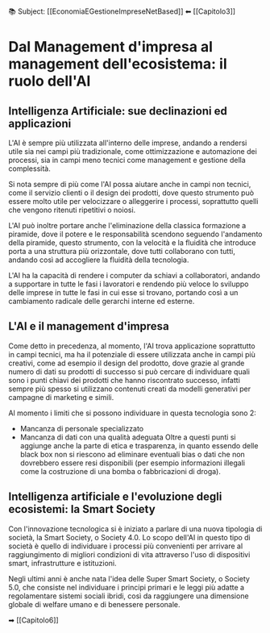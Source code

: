 📚 Subject: [[EconomiaEGestioneImpreseNetBased]]
⬅ [[Capitolo3]]

# Dal Management d'impresa al management dell'ecosistema: il ruolo dell'AI

## Intelligenza Artificiale: sue declinazioni ed applicazioni

L'AI è sempre più utilizzata all'interno delle imprese, andando a rendersi utile sia nei campi più tradizionale, come ottimizzazione e automazione dei processi, sia in campi meno tecnici come management e gestione della complessità.

Si nota sempre di più come l'AI possa aiutare anche in campi non tecnici, come il servizio clienti o il design dei prodotti, dove questo strumento può essere molto utile per velocizzare o alleggerire i processi, soprattutto quelli che vengono ritenuti ripetitivi o noiosi.

L'AI può inoltre portare anche l'eliminazione della classica formazione a piramide, dove il potere e le responsabilità scendono seguendo l'andamento della piramide, questo strumento, con la velocità e la fluidità che introduce porta a una struttura più orizzontale, dove tutti collaborano con tutti, andando così ad accogliere la fluidità della tecnologia.

L'AI ha la capacità di rendere i computer da schiavi a collaboratori, andando a supportare in tutte le fasi i lavoratori e rendendo più veloce lo sviluppo delle imprese in tutte le fasi in cui esse si trovano, portando così a un cambiamento radicale delle gerarchi interne ed esterne.

## L'AI e il management d'impresa

Come detto in precedenza, al momento, l'AI trova applicazione soprattutto in campi tecnici, ma ha il potenziale di essere utilizzata anche in campi più creativi, come ad esempio il design del prodotto, dove grazie al grande numero di dati su prodotti di successo si può cercare di individuare quali sono i punti chiavi dei prodotti che hanno riscontrato successo, infatti sempre più spesso si utilizzano contenuti creati da modelli generativi per campagne di marketing e simili.

Al momento i limiti che si possono individuare in questa tecnologia sono 2:
- Mancanza di personale specializzato
- Mancanza di dati con una qualità adeguata
Oltre a questi punti si aggiunge anche la parte di etica e trasparenza, in quanto essendo delle black box non si riescono ad eliminare eventuali bias o dati che non dovrebbero essere resi disponibili (per esempio informazioni illegali come la costruzione di una bomba o fabbricazioni di droga).

## Intelligenza artificiale e l'evoluzione degli ecosistemi: la Smart Society

Con l'innovazione tecnologica si è iniziato a parlare di una nuova tipologia di società, la Smart Society, o Society 4.0.
Lo scopo dell'AI in questo tipo di società è quello di individuare i processi più convenienti per arrivare al raggiungimento di migliori condizioni di vita attraverso l'uso di dispositivi smart, infrastrutture e istituzioni.

Negli ultimi anni è anche nata l'idea delle Super Smart Society, o Society 5.0, che consiste nel individuare i principi primari e le leggi più adatte a regolamentare sistemi sociali ibridi, così da raggiungere una dimensione globale di welfare umano e di benessere personale.


➡ [[Capitolo6]]